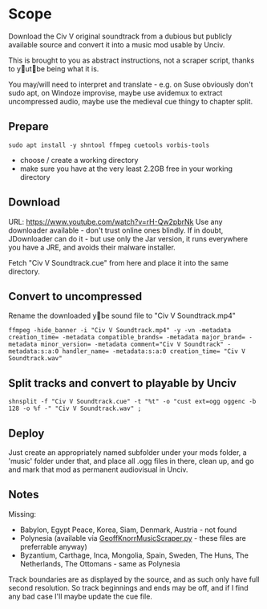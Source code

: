 # Scope
Download the Civ V original soundtrack from a dubious but publicly available source and convert it into a music mod usable by Unciv.

This is brought to you as abstract instructions, not a scraper script, thanks to y🤮ut🤬be being what it is.

You may/will need to interpret and translate - e.g. on Suse obviously don't sudo apt, on Windoze improvise, maybe use avidemux to extract uncompressed audio, maybe use the medieval cue thingy to chapter split.

## Prepare
`sudo apt install -y shntool ffmpeg cuetools vorbis-tools`
- choose / create a working directory
- make sure you have at the very least 2.2GB free in your working directory

## Download
URL: https://www.youtube.com/watch?v=rH-Qw2pbrNk
Use any downloader available - don't trust online ones blindly. If in doubt, JDownloader can do it - but use only the Jar version, it runs everywhere you have a JRE, and avoids their malware installer.

Fetch "Civ V Soundtrack.cue" from here and place it into the same directory.

## Convert to uncompressed
Rename the downloaded y💩be sound file to "Civ V Soundtrack.mp4"

`ffmpeg -hide_banner -i "Civ V Soundtrack.mp4" -y -vn -metadata creation_time= -metadata compatible_brands= -metadata major_brand= -metadata minor_version= -metadata comment="Civ V Soundtrack" -metadata:s:a:0 handler_name= -metadata:s:a:0 creation_time= "Civ V Soundtrack.wav"`

## Split tracks and convert to playable by Unciv
`shnsplit -f "Civ V Soundtrack.cue" -t "%t" -o "cust ext=ogg oggenc -b 128 -o %f -" "Civ V Soundtrack.wav" ;`

## Deploy
Just create an appropriately named subfolder under your mods folder, a 'music' folder under that, and place all .ogg files in there, clean up, and go and mark that mod as permanent audiovisual in Unciv.

## Notes
Missing:
* Babylon, Egypt Peace, Korea, Siam, Denmark, Austria - not found
* Polynesia (available via [GeoffKnorrMusicScraper.py](./GeoffKnorrMusicScraper.py) - these files are preferrable anyway)
* Byzantium, Carthage, Inca, Mongolia, Spain, Sweden, The Huns, The Netherlands, The Ottomans - same as Polynesia

Track boundaries are as displayed by the source, and as such only have full second resolution. So track beginnings and ends may be off, and if I find any bad case I'll maybe update the cue file.
